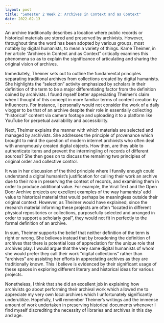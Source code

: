 ```yaml
---
layout: post
title: "Semester 2 Week 2: Archives in Context and as Context"
date: 2022-02-13
---
```

<style>
div{
  text-align: justify;
  text-justify: inter-word;
}
</style>

An archive traditionally describes a location where public records or historical materials are stored and preserved by archivists. However, throughout time the word has been adopted by various groups, most notably by digital humanists, to mean a variety of things. Kame Theimer, in her article “Archives in Context and as Context” critically examines this phenomena so as to explain the significance of articulating and sharing the original vision of archives.

Immediately, Theimer sets out to outline the fundamental principles separating traditional archives from collections created by digital humanists. She highlights the “selection” activity emphasized by scholars in their definition of the term to be a major differentiating factor from the definition coined by archivists. I found myself better appreciating Theimer’s claim when I thought of this concept in more familiar terms of content creation by influencers. For instance, I personally would not consider the work of a daily vlogger to be that of an archive despite their role in essentially collecting “historical” content via camera footage and uploading it to a platform like YouTube for perpetual availability and accessibility.

Next, Theimer explains the manner with which materials are selected and managed by archivists. She addresses the principle of provenance which brought to mind the question of modern internet archivists who often deal with anonymously created digital objects. How then, are they able to authenticate items and prevent the intermingling of records of different sources? She then goes on to discuss the remaining two principles of original order and collective control.

It was in her discussion of the third principle where I funnily enough could understand a digital humanist’s justification for calling their work an archive due to their role in preserving the context of records, and examining them in order to produce additional value. For example, the Viral Text and the Open Door Archive projects are excellent examples of the way humanists’ add value to historical material that would perhaps be meaningless outside their original context. However, as Theimer would have explained, since the research material informing these projects are often “located in different physical repositories or collections, purposefully selected and arranged in order to support a scholarly goal”, they would not fit in perfectly to the formal definition of an archive.

In sum, Theimer supports the belief that neither definition of the term is right or wrong. She believes instead that by broadening the definition of archives that there is potential loss of appreciation for the unique role that archives play. I would argue that the very same digital humanists of whom she would prefer they call their work “digital collections” rather than “archives” are assisting her efforts in appreciating archives as they are traditionally known. This I believe is evidenced by their significant usage of these spaces in exploring different literary and historical ideas for various projects.

Nonetheless, I think that she did an excellent job in explaining how archivists go about performing their archival work which allowed me to appreciate my very own local archives which I unfortunately significantly underutilize.  Hopefully, I will remember Theimer’s writings and the immense amount of work undertaken in preserving historical documents whenever I find myself discrediting the necessity of libraries and archives in this day and age.
